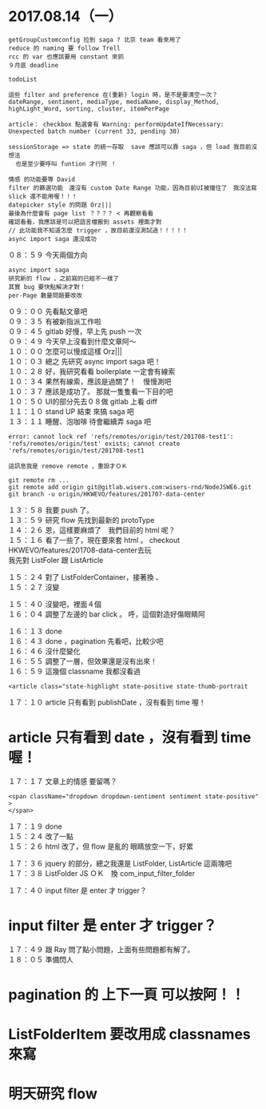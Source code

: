 # 2017.08.14（一）

```
getGroupCustomconfig 拉到 saga ? 北京 team 看來用了
reduce 的 naming 要 follow Trell
rcc 的 var 也應該要用 constant 來抓
９月底 deadline 

todoList

這些 filter and preference 在(重新) login 時，是不是要清空一次？
dateRange, sentiment, mediaType, mediaName, display_Method, highLight_Word, sorting, cluster, itemPerPage

article： checkbox 點選會有 Warning: performUpdateIfNecessary: Unexpected batch number (current 33, pending 30)

sessionStorage => state 的統一存取  save 應該可以靠 saga ，但 load 我目前沒想法
  也是至少要呼叫 funtion 才行阿 ！

```

```
情感 的功能要等 David
filter 的篩選功能　還沒有 custom Date Range 功能，因為目前UI被擋住了　我沒法寫
slick 還不能用喔！！！
datepicker style 的問題 Orz|||
最後為什麼會有 page list ？？？？ < 再觀察看看
確認看看，我應該是可以把語言檔搬到 assets 裡面才對
// 此功能我不知道怎麼 trigger ，故目前還沒測試過！！！！！
async import saga 還沒成功
```

０８：５９ 今天兩個方向  
```
async import saga
研究新的 flow ，之前寫的已經不一樣了
其實 bug 要快點解決才對！
per-Page 數量問題要改改
```

０９：００ 先看點文章吧  
０９：３５ 有被新指派工作啦  
０９：４５ gitlab 好慢，早上先 push 一次  
０９：４９ 今天早上沒看到什麼文章阿～  
１０：００ 怎麼可以慢成這樣 Orz|||  
１０：０３ 總之 先研究 async import saga 吧！  
１０：２８ 好，我研究看看 boilerplate 一定會有線索  
１０：３４ 果然有線索，應該是過關了！　慢慢測吧  
１０：３７ 應該是成功了。 那就一隻隻看一下目的吧  
１０：５０ UI的部分先去０８做 gitlab 上看 diff  
１１：１０ stand UP 結束 來搞 saga 吧  
１３：１１ 睡醒、泡咖啡 待會繼續弄 saga 吧  

```
error: cannot lock ref 'refs/remotes/origin/test/201708-test1': 'refs/remotes/origin/test' exists; cannot create 'refs/remotes/origin/test/201708-test1

這訊息我是 remove remote ，重設才ＯＫ

git remote rm ...
git remote add origin git@gitlab.wisers.com:wisers-rnd/NodeJSWE6.git
git branch -u origin/HKWEVO/features/201707-data-center
```

１３：５８ 我要 push 了。  
１３：５９ 研究 flow 先找到最新的 protoType  
１４：２６ 恩，這樣要麻煩了　我們目前的 html 呢？  
１５：１６ 看了一些了，現在要來套 html 。 checkout HKWEVO/features/201708-data-center去玩  
          我先對 ListFoler 跟 ListArticle  

１５：２４ 對了 ListFolderContainer，接著換 <ListFolderItem /> 、 <InputFilter />  
１５：２７ <InputFilter /> 沒變  

１５：４０ <ListArticleContainer /> 沒變吧，裡面４個  
１６：０４ 調整了左邊的 bar click 。 呼，這個對造好傷眼睛阿  

１６：１３ <ListPreference /> done  
１６：４３ <ListFilter /> done ，pagination 先看吧，比較少吧  
１６：４６ <PaginationFloat /> 沒什麼變化  
１６：５５ <ListPagination /> 調整了一層，但效果還是沒有出來！  
１６：５９ 這幾個 classname 我都沒看過  
```
<article class="state-highlight state-positive state-thumb-portrait 
```

１７：１０ article 只有看到 publishDate ，沒有看到 <span className="time"></span> time 喔！  

# article 只有看到 date ，沒有看到 <span className="time"></span> time 喔！

１７：１７ 文章上的情感 要留嗎？  
```
<span className="dropdown dropdown-sentiment sentiment state-positive" >
</span>
```

１７：１９ <ListArticle /> done  
１５：２４ <ListFolderItem /> 改了一點   
１５：２６ html 改了，但 flow 是亂的 眼睛放空一下，好累  

１７：３６ jquery 的部分，總之我還是 ListFolder, ListArticle 這兩塊吧  
１７：３８ ListFolder JS ＯＫ　換 com_input_filter_folder  

１７：４０ input filter 是 enter 才 trigger？  
# input filter 是 enter 才 trigger？


１７：４９ 跟 Ray 問了點小問題，上面有些問題都有解了。  
１８：０５ 準備閃人  

# pagination 的 上下一頁 可以按阿！！
# ListFolderItem 要改用成 classnames 來寫
# 明天研究 flow
